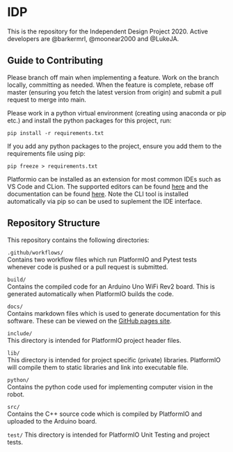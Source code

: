# IDP
This is the repository for the Independent Design Project 2020. Active developers are @barkermrl, @moonear2000 and @LukeJA.

## Guide to Contributing
Please branch off main when implementing a feature. Work on the branch locally, committing as needed. When the feature is complete, rebase off master (ensuring you fetch the latest version from origin) and submit a pull request to merge into main.

Please work in a python virtual environment (creating using anaconda or pip etc.) and install the python packages for this project, run:
```
pip install -r requirements.txt
```
If you add any python packages to the project, ensure you add them to the requirements file using pip:
```
pip freeze > requirements.txt
```

Platformio can be installed as an extension for most common IDEs such as VS Code and CLion. The supported editors can be found [here](https://platformio.org/install/integration) and the documentation can be found [here](https://docs.platformio.org/en/latest/what-is-platformio.html). Note the CLI tool is installed automatically via pip so can be used to suplement the IDE interface.


## Repository Structure
This repository contains the following directories:

`.github/workflows/`  
Contains two workflow files which run PlatformIO and Pytest tests whenever code is pushed or a pull request is submitted.

`build/`  
Contains the compiled code for an Arduino Uno WiFi Rev2 board. This is generated automatically when PlatformIO builds the code.

`docs/`  
Contains markdown files which is used to generate documentation for this software. These can be viewed on the [GitHub pages site](https://barkermrl.github.io/IDP/).

`include/`  
This directory is intended for PlatformIO project header files.

`lib/`  
This directory is intended for project specific (private) libraries. PlatformIO will compile them to static libraries and link into executable file.

`python/`  
Contains the python code used for implementing computer vision in the robot.

`src/`  
Contains the C++ source code which is compiled by PlatformIO and uploaded to the Arduino board.

`test/`
This directory is intended for PlatformIO Unit Testing and project tests.
